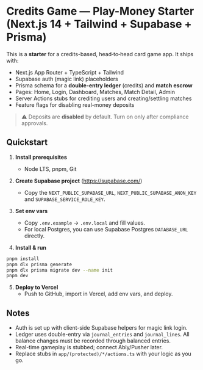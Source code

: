 # Credits Game — Play-Money Starter (Next.js 14 + Tailwind + Supabase + Prisma)

This is a **starter** for a credits-based, head‑to‑head card game app.
It ships with:
- Next.js App Router + TypeScript + Tailwind
- Supabase auth (magic link) placeholders
- Prisma schema for a **double-entry ledger** (credits) and **match escrow**
- Pages: Home, Login, Dashboard, Matches, Match Detail, Admin
- Server Actions stubs for crediting users and creating/settling matches
- Feature flags for disabling real-money deposits

> ⚠️ Deposits are **disabled** by default. Turn on only after compliance approvals.

## Quickstart

1) **Install prerequisites**
   - Node LTS, pnpm, Git

2) **Create Supabase project** (https://supabase.com/)
   - Copy the `NEXT_PUBLIC_SUPABASE_URL`, `NEXT_PUBLIC_SUPABASE_ANON_KEY` and `SUPABASE_SERVICE_ROLE_KEY`.

3) **Set env vars**
   - Copy `.env.example` → `.env.local` and fill values.
   - For local Postgres, you can use Supabase Postgres `DATABASE_URL` directly.

4) **Install & run**
```bash
pnpm install
pnpm dlx prisma generate
pnpm dlx prisma migrate dev --name init
pnpm dev
```

5) **Deploy to Vercel**
   - Push to GitHub, import in Vercel, add env vars, and deploy.

## Notes
- Auth is set up with client-side Supabase helpers for magic link login.
- Ledger uses double-entry via `journal_entries` and `journal_lines`. All balance changes must be recorded through balanced entries.
- Real-time gameplay is stubbed; connect Ably/Pusher later.
- Replace stubs in `app/(protected)/*/actions.ts` with your logic as you go.

